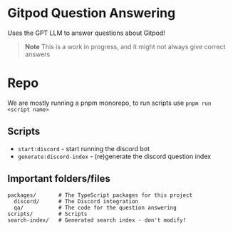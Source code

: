 # Gitpod Question Answering

Uses the GPT LLM to answer questions about Gitpod!

> **Note**
> This is a work in progress, and it might not always give correct answers

# Repo 

We are mostly running a pnpm monorepo, to run scripts use `pnpm run <script name>`

## Scripts

- `start:discord` - start running the discord bot
- `generate:discord-index` - (re)generate the discord question index

## Important folders/files

```
packages/       # The TypeScript packages for this project
  discord/      # The Discord integration
  qa/           # The code for the question answering
scripts/        # Scripts
search-index/   # Generated search index - don't modify!
```

